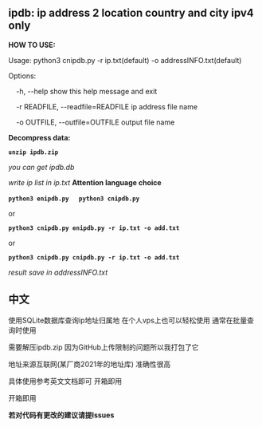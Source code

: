 ## ipdb: ip address 2 location country and city ipv4 only

**HOW TO USE:**

Usage: python3 cnipdb.py -r ip.txt(default) -o addressINFO.txt(default)

Options:

&nbsp;&nbsp;&nbsp;&nbsp;-h, --help            show this help message and exit

&nbsp;&nbsp;&nbsp;&nbsp;-r READFILE, --readfile=READFILE ip address file name

&nbsp;&nbsp;&nbsp;&nbsp;-o OUTFILE, --outfile=OUTFILE output file name

**Decompress data:**

**``unzip ipdb.zip``**

*you can get ipdb.db*

*write ip list in ip.txt* **Attention language choice**

**``python3 enipdb.py`` &nbsp;&nbsp;&nbsp;&nbsp; ``python3 cnipdb.py``**

or 

**``python3 cnipdb.py enipdb.py -r ip.txt -o add.txt``**

or 

**``python3 cnipdb.py cnipdb.py -r ip.txt -o add.txt``**

*result save in addressINFO.txt*


## 中文

使用SQLite数据库查询ip地址归属地 在个人vps上也可以轻松使用 通常在批量查询时使用

需要解压ipdb.zip 因为GitHub上传限制的问题所以我打包了它

地址来源互联网(某厂商2021年的地址库) 准确性很高

具体使用参考英文文档即可 开箱即用

开箱即用

**若对代码有更改的建议请提Issues**
